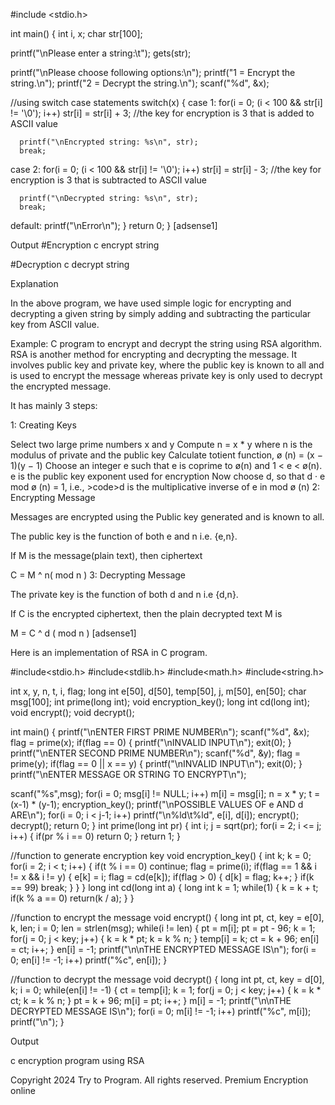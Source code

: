 #include <stdio.h>

int main()
{
   int i, x;
   char str[100];

   printf("\nPlease enter a string:\t");
   gets(str);

   printf("\nPlease choose following options:\n");
   printf("1 = Encrypt the string.\n");
   printf("2 = Decrypt the string.\n");
   scanf("%d", &x);

   //using switch case statements
   switch(x)
   {
   case 1:
      for(i = 0; (i < 100 && str[i] != '\0'); i++)
        str[i] = str[i] + 3; //the key for encryption is 3 that is added to ASCII value

      printf("\nEncrypted string: %s\n", str);
      break;

   case 2:
      for(i = 0; (i < 100 && str[i] != '\0'); i++)
        str[i] = str[i] - 3; //the key for encryption is 3 that is subtracted to ASCII value

      printf("\nDecrypted string: %s\n", str);
      break;

   default:
      printf("\nError\n");
   }
   return 0;
}
[adsense1]

Output
#Encryption
c encrypt string

#Decryption
c decrypt string


Explanation

In the above program, we have used simple logic for encrypting and decrypting a given string by simply adding and subtracting the particular key from ASCII value.

Example: C program to encrypt and decrypt the string using RSA algorithm.
RSA is another method for encrypting and decrypting the message. It involves public key and private key, where the public key is known to all and is used to encrypt the message whereas private key is only used to decrypt the encrypted message.

It has mainly 3 steps:

1: Creating Keys

Select two large prime numbers x and y
Compute n = x * y
where n is the modulus of private and the public key
Calculate totient function, ø (n) = (x − 1)(y − 1)
Choose an integer e such that e is coprime to ø(n) and 1 < e < ø(n).
e is the public key exponent used for encryption
Now choose  d, so that d · e mod ø (n) = 1, i.e., >code>d is the multiplicative inverse of e in mod ø (n)
2: Encrypting Message

Messages are encrypted using the Public key generated and is known to all.

The public key is the function of both e and n i.e. {e,n}.

If M is the message(plain text), then ciphertext

C = M ^ n( mod n )
3: Decrypting Message

The private key is the function of both d and n i.e {d,n}.

If C is the encrypted ciphertext, then the plain decrypted text M is

M = C ^ d ( mod n )
[adsense1]

Here is an implementation of RSA in C program.

#include<stdio.h>
#include<stdlib.h>
#include<math.h>
#include<string.h>

int x, y, n, t, i, flag;
long int e[50], d[50], temp[50], j, m[50], en[50];
char msg[100];
int prime(long int);
void encryption_key();
long int cd(long int);
void encrypt();
void decrypt();

int main()
{
  printf("\nENTER FIRST PRIME NUMBER\n");
  scanf("%d", &x);
  flag = prime(x);
  if(flag == 0)
  {
    printf("\nINVALID INPUT\n");
    exit(0);
  }
  printf("\nENTER SECOND PRIME NUMBER\n");
  scanf("%d", &y);
  flag = prime(y);
  if(flag == 0 || x == y)
  {
    printf("\nINVALID INPUT\n");
    exit(0);
  }
  printf("\nENTER MESSAGE OR STRING TO ENCRYPT\n");

  scanf("%s",msg);
  for(i = 0; msg[i] != NULL; i++)
    m[i] = msg[i];
  n = x * y;
  t = (x-1) * (y-1);
  encryption_key();
  printf("\nPOSSIBLE VALUES OF e AND d ARE\n");
  for(i = 0; i < j-1; i++)
    printf("\n%ld\t%ld", e[i], d[i]);
  encrypt();
  decrypt();
  return 0;
}
int prime(long int pr)
{
  int i;
  j = sqrt(pr);
  for(i = 2; i <= j; i++)
  {
   if(pr % i == 0)
     return 0;
  }
  return 1;
 }

//function to generate encryption key
void encryption_key()
{
  int k;
  k = 0;
  for(i = 2; i < t; i++)
  {
    if(t % i == 0)
     continue;
    flag = prime(i);
    if(flag == 1 && i != x && i != y)
    {
     e[k] = i;
     flag = cd(e[k]);
    if(flag > 0)
    {
     d[k] = flag;
     k++;
    }
   if(k == 99)
    break;
   }
 }
}
long int cd(long int a)
{
  long int k = 1;
  while(1)
  {
    k = k + t;
    if(k % a == 0)
     return(k / a);
  }
}

//function to encrypt the message
void encrypt()
{
  long int pt, ct, key = e[0], k, len;
  i = 0;
  len = strlen(msg);
  while(i != len)
  {
    pt = m[i];
    pt = pt - 96;
    k = 1;
    for(j = 0; j < key; j++)
    {
     k = k * pt;
     k = k % n;
    }
   temp[i] = k;
   ct = k + 96;
   en[i] = ct;
   i++;
  }
  en[i] = -1;
  printf("\n\nTHE ENCRYPTED MESSAGE IS\n");
  for(i = 0; en[i] != -1; i++)
    printf("%c", en[i]);
}

//function to decrypt the message
void decrypt()
{
  long int pt, ct, key = d[0], k;
  i = 0;
  while(en[i] != -1)
  {
    ct = temp[i];
    k = 1;
    for(j = 0; j < key; j++)
    {
      k = k * ct;
      k = k % n;
    }
   pt = k + 96;
   m[i] = pt;
   i++;
  }
  m[i] = -1;
  printf("\n\nTHE DECRYPTED MESSAGE IS\n");
  for(i = 0; m[i] != -1; i++)
   printf("%c", m[i]);
  printf("\n");
}

Output

c encryption program using RSA


Copyright 2024 Try to Program. All rights reserved.
Premium Encryption online
